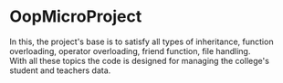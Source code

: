 # OopMicroProject
In this, the project's base is to satisfy all types of inheritance, function overloading, operator overloading, friend function, file handling.  
With all these topics the code is designed for managing the college's student and teachers data.
